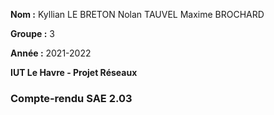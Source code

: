 **Nom :** Kyllian LE BRETON
          Nolan TAUVEL
          Maxime BROCHARD

**Groupe :** 3

**Année :** 2021-2022

**IUT Le Havre - Projet Réseaux**

### Compte-rendu SAE 2.03
